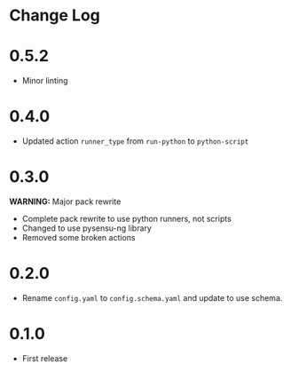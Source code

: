 # Change Log

# 0.5.2

- Minor linting

# 0.4.0

- Updated action `runner_type` from `run-python` to `python-script`

# 0.3.0

**WARNING:** Major pack rewrite

- Complete pack rewrite to use python runners, not scripts
- Changed to use pysensu-ng library
- Removed some broken actions

# 0.2.0

- Rename `config.yaml` to `config.schema.yaml` and update to use schema.

# 0.1.0

- First release 
